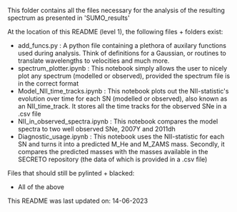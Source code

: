 This folder contains all the files necessary for the analysis of the resulting spectrum as presented in 'SUMO_results'

At the location of this README (level 1), the following files + folders exist:

- add_funcs.py : A python file containing a plethora of auxilary functions used during analysis. Think of definitions for a Gaussian, or routines to translate wavelengths to velocities and much more.
- spectrum_plotter.ipynb : This notebook simply allows the user to nicely plot any spectrum (modelled or observed), provided the spectrum file is in the correct format
- Model_NII_time_tracks.ipynb : This notebook plots out the NII-statistic's evolution over time for each SN (modelled or observed), also known as an NII_time_track.
                          It stores all the time tracks for the observed SNe in a .csv file
- NII_in_observed_spectra.ipynb : This notebook compares the model spectra to two well observed SNe, 2007Y and 2011dh
- Diagnostic_usage.ipynb : This notebook uses the NII-statistic for each SN and turns it into a predicted M_He and M_ZAMS mass.
                           Secondly, it compares the predicted masses with the masses available in the SECRETO repository (the data of which is provided in a .csv file)
  
Files that should still be pylinted + blacked:
- All of the above

This README was last updated on: 14-06-2023
